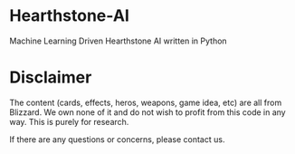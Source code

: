 Hearthstone-AI
==============

Machine Learning Driven Hearthstone AI written in Python


Disclaimer
==============
The content (cards, effects, heros, weapons, game idea, etc) are all from Blizzard. We own none of it and do not wish to profit from this code in any way. This is purely for research. 

If there are any questions or concerns, please contact us. 